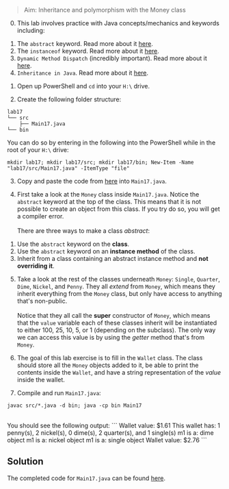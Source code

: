 > Aim: Inheritance and polymorphism with the Money class

0. This lab involves practice with Java concepts/mechanics and keywords including:<br>
1) The `abstract` keyword. Read more about it [here](https://www.geeksforgeeks.org/abstract-keyword-in-java/).<br>
2) The `instanceof` keyword. Read more about it [here](https://www.geeksforgeeks.org/java-instanceof-and-its-applications/).<br>
3) `Dynamic Method Dispatch` (incredibly important). Read more about it [here](https://www.geeksforgeeks.org/dynamic-method-dispatch-runtime-polymorphism-java/).<br>
4) `Inheritance in Java`. Read more about it [here](https://www.geeksforgeeks.org/inheritance-in-java/).

1. Open up PowerShell and `cd` into your `H:\` drive.

2. Create the following folder structure:
```
lab17
└── src
    ├── Main17.java
└── bin
```
You can do so by entering in the following into the PowerShell while in the root of your `H:\` drive:
```
mkdir lab17; mkdir lab17/src; mkdir lab17/bin; New-Item -Name "lab17/src/Main17.java" -ItemType "file"
```

3. Copy and paste the code from <a href="/Misc/TODO/Main17.java" target="_blank">here</a> into `Main17.java`.

4. First take a look at the `Money` class inside `Main17.java`. Notice the `abstract` keyword at the top of the class. This means that it is not possible to create an object from this class. If you try do so, you will get a compiler error. 
<br><br>
There are three ways to make a class *abstract*:<br>
1) Use the `abstract` keyword on the **class**.<br>
2) Use the `abstract` keyword on an **instance method** of the class.<br> 
3) Inherit from a class containing an abstract instance method and **not overriding it**.

5. Take a look at the rest of the classes underneath `Money`: `Single`, `Quarter`, `Dime`, `Nickel`, and `Penny`. They all *extend* from `Money`, which means they inherit everything from the `Money` class, but only have access to anything that's non-public.<br><br>
Notice that they all call the **super** constructor of `Money`, which means that the `value` variable each of these classes inherit will be instantiated to either 100, 25, 10, 5, or 1 (depending on the subclass). The only way we can access this value is by using the *getter* method that's from `Money`.

6. The goal of this lab exercise is to fill in the `Wallet` class. The class should store all the `Money` objects added to it, be able to print the contents inside the `Wallet`, and have a string representation of the *value* inside the wallet.

7. Compile and run `Main17.java`:
```
javac src/*.java -d bin; java -cp bin Main17
```
<br>
You should see the following output:
```
Wallet value: $1.61
This wallet has: 1 penny(s), 2 nickel(s), 0 dime(s), 2 quarter(s), and 1 single(s)
m1 is a: dime object
m1 is a: nickel object
m1 is a: single object
Wallet value: $2.76
```

## Solution
The completed code for `Main17.java` can be found <a href="/Misc/Solutions/Main17.java" target="_blank">here</a>.
